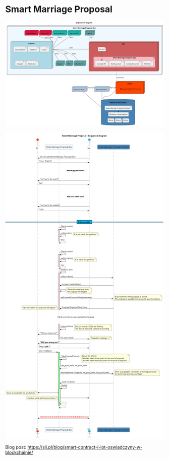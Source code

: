 # Smart Marriage Proposal

![Deployment diagram](doc/deployment_diagram.png)

![Sequence diagram](doc/sequence_diagram.png)

Blog post:
https://sii.pl/blog/smart-contract-i-iot-oswiadczyny-w-blockchainie/
